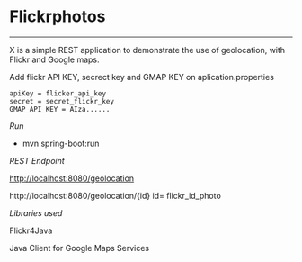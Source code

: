 # Flickrphotos
----------------------

X is a simple REST application to demonstrate the use of geolocation, with Flickr and Google maps.

Add flickr API KEY, secrect key and GMAP KEY on aplication.properties

```properties
apiKey = flicker_api_key
secret = secret_flickr_key
GMAP_API_KEY = AIza...... 
```

*Run*

 -  mvn spring-boot:run


*REST Endpoint*

 [http://localhost:8080/geolocation](http://localhost:8080/geolocation)
 
 http://localhost:8080/geolocation/{id}   id= flickr_id_photo

 *Libraries used*
 
 Flickr4Java
 
 Java Client for Google Maps Services
